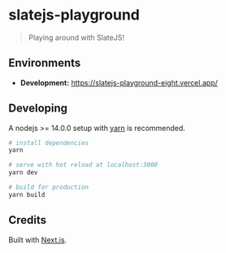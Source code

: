 # slatejs-playground

> Playing around with SlateJS!

## Environments

- **Development:** <https://slatejs-playground-eight.vercel.app/>

## Developing

A nodejs >= 14.0.0 setup with [yarn](https://yarnpkg.com/) is recommended.

```bash
# install dependencies
yarn

# serve with hot reload at localhost:3000
yarn dev

# build for production
yarn build
```

## Credits

Built with [Next.js](https://nextjs.org/).
